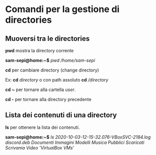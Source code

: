 # Comandi per la gestione di directories

## Muoversi tra le directories

**pwd** mostra la directory corrente

**sam-sepi@home:~$** *pwd*
*/home/sam-sepi*

**cd** per cambiare directory (change directory)

Ex: **cd** *directory* o con path assoluto **cd** */directory*

**cd ~** per tornare alla cartella *user*.

**cd -** per tornare alla directory precedente

## Lista dei contenuti di una directory

**ls** per ottenere la lista dei contenuti.

**sam-sepi@home:~$** *ls*
*2020-10-03-12-15-32.076-VBoxSVC-2184.log   discord.deb   Documenti   Immagini   Modelli   Musica   Pubblici   Scaricati   Scrivania   Video  'VirtualBox VMs'*